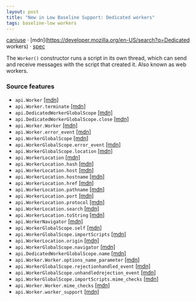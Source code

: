 ```yaml
---
layout: post
title: "New in Low Baseline Support: Dedicated workers"
tags: baseline-low workers
---
```


[caniuse](https://caniuse.com/?search=dedicated-workers) · [mdn](https://developer.mozilla.org/en-US/search?q=Dedicated workers) · [spec](https://html.spec.whatwg.org/multipage/workers.html#workers)

The `Worker()` constructor runs a script in its own thread, which can send and receive messages with the script that created it. Also known as web workers.

### Source features

- ``api.Worker`` [[mdn]](https://developer.mozilla.org/en-US/search?q=api.Worker)
- ``api.Worker.terminate`` [[mdn]](https://developer.mozilla.org/en-US/search?q=api.Worker.terminate)
- ``api.DedicatedWorkerGlobalScope`` [[mdn]](https://developer.mozilla.org/en-US/search?q=api.DedicatedWorkerGlobalScope)
- ``api.DedicatedWorkerGlobalScope.close`` [[mdn]](https://developer.mozilla.org/en-US/search?q=api.DedicatedWorkerGlobalScope.close)
- ``api.Worker.Worker`` [[mdn]](https://developer.mozilla.org/en-US/search?q=api.Worker.Worker)
- ``api.Worker.error_event`` [[mdn]](https://developer.mozilla.org/en-US/search?q=api.Worker.error_event)
- ``api.WorkerGlobalScope`` [[mdn]](https://developer.mozilla.org/en-US/search?q=api.WorkerGlobalScope)
- ``api.WorkerGlobalScope.error_event`` [[mdn]](https://developer.mozilla.org/en-US/search?q=api.WorkerGlobalScope.error_event)
- ``api.WorkerGlobalScope.location`` [[mdn]](https://developer.mozilla.org/en-US/search?q=api.WorkerGlobalScope.location)
- ``api.WorkerLocation`` [[mdn]](https://developer.mozilla.org/en-US/search?q=api.WorkerLocation)
- ``api.WorkerLocation.hash`` [[mdn]](https://developer.mozilla.org/en-US/search?q=api.WorkerLocation.hash)
- ``api.WorkerLocation.host`` [[mdn]](https://developer.mozilla.org/en-US/search?q=api.WorkerLocation.host)
- ``api.WorkerLocation.hostname`` [[mdn]](https://developer.mozilla.org/en-US/search?q=api.WorkerLocation.hostname)
- ``api.WorkerLocation.href`` [[mdn]](https://developer.mozilla.org/en-US/search?q=api.WorkerLocation.href)
- ``api.WorkerLocation.pathname`` [[mdn]](https://developer.mozilla.org/en-US/search?q=api.WorkerLocation.pathname)
- ``api.WorkerLocation.port`` [[mdn]](https://developer.mozilla.org/en-US/search?q=api.WorkerLocation.port)
- ``api.WorkerLocation.protocol`` [[mdn]](https://developer.mozilla.org/en-US/search?q=api.WorkerLocation.protocol)
- ``api.WorkerLocation.search`` [[mdn]](https://developer.mozilla.org/en-US/search?q=api.WorkerLocation.search)
- ``api.WorkerLocation.toString`` [[mdn]](https://developer.mozilla.org/en-US/search?q=api.WorkerLocation.toString)
- ``api.WorkerNavigator`` [[mdn]](https://developer.mozilla.org/en-US/search?q=api.WorkerNavigator)
- ``api.WorkerGlobalScope.self`` [[mdn]](https://developer.mozilla.org/en-US/search?q=api.WorkerGlobalScope.self)
- ``api.WorkerGlobalScope.importScripts`` [[mdn]](https://developer.mozilla.org/en-US/search?q=api.WorkerGlobalScope.importScripts)
- ``api.WorkerLocation.origin`` [[mdn]](https://developer.mozilla.org/en-US/search?q=api.WorkerLocation.origin)
- ``api.WorkerGlobalScope.navigator`` [[mdn]](https://developer.mozilla.org/en-US/search?q=api.WorkerGlobalScope.navigator)
- ``api.DedicatedWorkerGlobalScope.name`` [[mdn]](https://developer.mozilla.org/en-US/search?q=api.DedicatedWorkerGlobalScope.name)
- ``api.Worker.Worker.options_name_parameter`` [[mdn]](https://developer.mozilla.org/en-US/search?q=api.Worker.Worker.options_name_parameter)
- ``api.WorkerGlobalScope.rejectionhandled_event`` [[mdn]](https://developer.mozilla.org/en-US/search?q=api.WorkerGlobalScope.rejectionhandled_event)
- ``api.WorkerGlobalScope.unhandledrejection_event`` [[mdn]](https://developer.mozilla.org/en-US/search?q=api.WorkerGlobalScope.unhandledrejection_event)
- ``api.WorkerGlobalScope.importScripts.mime_checks`` [[mdn]](https://developer.mozilla.org/en-US/search?q=api.WorkerGlobalScope.importScripts.mime_checks)
- ``api.Worker.Worker.mime_checks`` [[mdn]](https://developer.mozilla.org/en-US/search?q=api.Worker.Worker.mime_checks)
- ``api.Worker.worker_support`` [[mdn]](https://developer.mozilla.org/en-US/search?q=api.Worker.worker_support)
